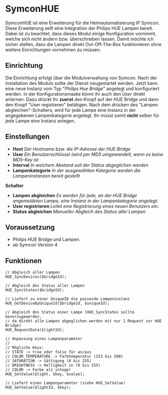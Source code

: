 # SymconHUE

SymconHUE ist eine Erweiterung für die Heimautomatisierung IP Symcon. Diese Erweiterung sellt eine Integration der Philips HUE Lampen bereit. Dabei ist zu beachtet, dass dieses Modul einige Konfiguration vornimmt, welche sich nicht ändern bzw. überschreiben lassen. Damit möchte ich sicher stellen, dass die Lampen direkt Out-Off-The-Box funktionieren ohne weitere Einrichtungen vornehmen zu müssen.

## Einrichtung

Die Einrichtung erfolgt über die Modulverwaltung von Symcon. Nach der Installation des Moduls sollte der Dienst neugestartet werden. Jetzt kann eine neue Instanz vom Typ "_Philips Hue Bridge_" angelegt und konfiguriert werden. In der Konfigurationsmaske könnt ihr auch den _User_ direkt anlernen. Dazu drückt ihr **zuerst** den Knopf auf der HUE Bridge und dann den Knopf "User registieren" betätigen. Nach dem drücken des "Lampen abgleichen"-Schalters, wird für jede Lampe eine Instanz in der angegebenen Lampenkategorie angelegt. Ihr müsst somit **nicht** selber für jede Lampe eine Instanz anlegen.

## Einstellungen

* **Host**  _Der Hostname bzw. die IP-Adresse der HUE Bridge_
* **User**  _Ein Benutzerschlüssel (wird per MD5 umgewandelt, wenn es keine MD5-Key ist_
* **Interval**  _In welchem Abstand soll der Status abgeglichen werden_
* **Lampenkategorie**  _In der ausgewählten Kategorie werden die Lampeninstanzen bereit gestellt_

**Schalter**

* **Lampen abgleichen** _Es werden für jede, an der HUE Bridge angemeldeten Lampe, eine Instanz in der Lampenkategorie angelegt._
* **User registrieren** _Leitet eine Registrierung eines neuen Benutzers ein._
* **Status abgleichen** _Manueller Abgleich des Status aller Lampen_

## Voraussetzung

* Philips HUE Bridge und Lampen.
* ab Symcon Version 4

## Funktionen

	// Abgleich aller Lampen
	HUE_SyncDevices($bridgeId); 
	
	// Abgleich des Status aller Lampen
	HUE_SyncStates($bridgeId);
	
	// Liefert zu einer UniqueID die passende Lampeninstanz
	HUE_GetDeviceByUniqueId($bridgeId, $uniqueId);

	// Abgleich des Status einer Lampe (HUE_SyncStates sollte bevorzugewerden,
	// da direkt alle Lampen abgeglichen werden mit nur 1 Request zur HUE Bridge)
	HUE_RequestData($lightId);	
	
	// Anpassung eines Lampenparameter
	//
	// Mögliche Keys:
	// STATE -> true oder false für an/aus
	// COLOR_TEMPERATURE -> Farbtemperatur (153 bis 500)
	// SATURATION -> Sättigung (0 bis 255)
	// BRIGHTNESS -> Helligkeit in (0 bis 255)
	// COLOR -> Farbe als integer
	HUE_SetValue($light, $key, $value);
	
	// Liefert einen Lampenparameter (siehe HUE_SetValue)
	HUE_GetValue($lightId, $key);
